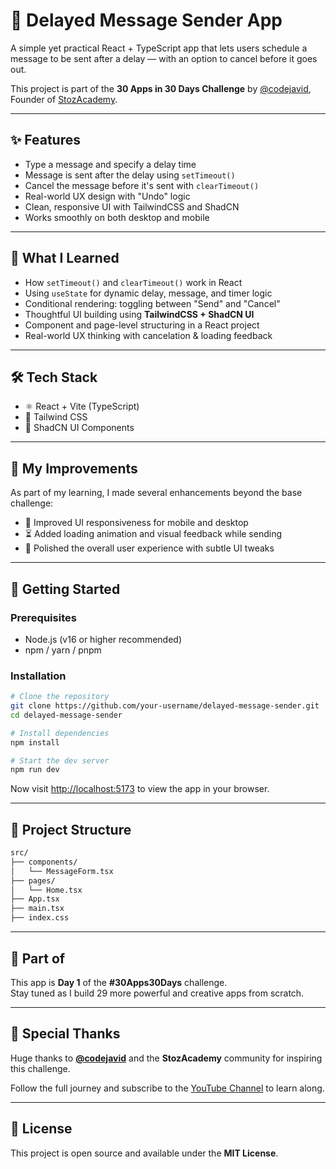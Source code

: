 # 📨 Delayed Message Sender App

A simple yet practical React + TypeScript app that lets users schedule a message to be sent after a delay — with an option to cancel before it goes out.

This project is part of the **30 Apps in 30 Days Challenge** by [@codejavid](https://linkedin.com/in/codejavid), Founder of [StozAcademy](https://www.youtube.com/@stozacademy).

---

## ✨ Features

- Type a message and specify a delay time
- Message is sent after the delay using `setTimeout()`
- Cancel the message before it's sent with `clearTimeout()`
- Real-world UX design with "Undo" logic
- Clean, responsive UI with TailwindCSS and ShadCN
- Works smoothly on both desktop and mobile

---

## 🧠 What I Learned

- How `setTimeout()` and `clearTimeout()` work in React
- Using `useState` for dynamic delay, message, and timer logic
- Conditional rendering: toggling between "Send" and "Cancel"
- Thoughtful UI building using **TailwindCSS + ShadCN UI**
- Component and page-level structuring in a React project
- Real-world UX thinking with cancelation & loading feedback

---

## 🛠 Tech Stack

- ⚛️ React + Vite (TypeScript)
- 🎨 Tailwind CSS
- 🧩 ShadCN UI Components

---

## 🧪 My Improvements

As part of my learning, I made several enhancements beyond the base challenge:
- 📱 Improved UI responsiveness for mobile and desktop
- ⏳ Added loading animation and visual feedback while sending
- 🎨 Polished the overall user experience with subtle UI tweaks

---

## 🚀 Getting Started

### Prerequisites

- Node.js (v16 or higher recommended)
- npm / yarn / pnpm

### Installation

```bash
# Clone the repository
git clone https://github.com/your-username/delayed-message-sender.git
cd delayed-message-sender

# Install dependencies
npm install

# Start the dev server
npm run dev
```
Now visit [http://localhost:5173](http://localhost:5173) to view the app in your browser.

---

## 📁 Project Structure


```txt
src/
├── components/
│   └── MessageForm.tsx
├── pages/
│   └── Home.tsx
├── App.tsx
├── main.tsx
├── index.css

```



---

## 📌 Part of

This app is **Day 1** of the **#30Apps30Days** challenge.  
Stay tuned as I build 29 more powerful and creative apps from scratch.

---

## 🙌 Special Thanks

Huge thanks to **[@codejavid](https://linkedin.com/in/codejavid)** and the **StozAcademy** community for inspiring this challenge.

Follow the full journey and subscribe to the [YouTube Channel](https://www.youtube.com/@stozacademy) to learn along.

---

## 📄 License

This project is open source and available under the **MIT License**.
